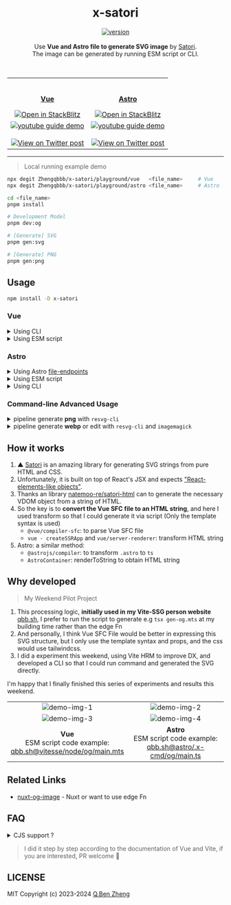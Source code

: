 <h1 align="center">x-satori</h1>

<p align="center">
    <a href="https://www.npmjs.com/package/x-satori">
        <img alt="version" src="https://img.shields.io/npm/v/x-satori?color=212121&label=">
    </a><br><br>
    Use <b>Vue and Astro file to generate SVG image</b> by <a href="https://github.com/vercel/satori">Satori</a>.<br>
    The image can be generated by running ESM script or CLI.
</p>
<br>
<table>
    <tr>
        <td align="center" width="50%">
        <br>
            <p><b><a href="#vue">Vue</a></b></p>
            <a href="https://stackblitz.com/edit/x-satori?file=package.json">
                <img alt="Open in StackBlitz" src="https://developer.stackblitz.com/img/open_in_stackblitz.svg">
            </a>
        </td>
        <td align="center" width="50%">
        <br>
            <p><b><a href="#astro">Astro</a></b></p>
            <a href="https://stackblitz.com/edit/x-satori-astro?file=package.json">
                <img alt="Open in StackBlitz" src="https://developer.stackblitz.com/img/open_in_stackblitz.svg">
            </a>
        </td>
    </tr>
    <tr>
        <td align="center" width="50%">
            <a href="https://youtu.be/8HkJg1a_Zew">
                <img alt="youtube guide demo" src="./demo-vue.gif">
            </a>
            <br>
            <br>
            <a href="https://x.com/zhengqbbb/status/1637849646075908096">
                <img alt="View on Twitter post" src="https://cdn.jsdelivr.net/gh/Zhengqbbb/Zhengqbbb@v1.1.1/icons/view-twitter-post.svg">
            </a>
        </td>
        <td align="center" width="50%">
            <a href="https://youtu.be/8HkJg1a_Zew">
                <img alt="youtube guide demo" src="./demo-astro.gif">
            </a>
            <br>
            <br>
            <a href="https://x.com/zhengqbbb/status/1637849646075908096">
                <img alt="View on Twitter post" src="https://cdn.jsdelivr.net/gh/Zhengqbbb/Zhengqbbb@v1.1.1/icons/view-twitter-post.svg">
            </a>
        </td>
    </tr>
</table>

---

> Local running example demo

```sh
npx degit Zhengqbbb/x-satori/playground/vue   <file_name>     # Vue
npx degit Zhengqbbb/x-satori/playground/astro <file_name>     # Astro

cd <file_name>
pnpm install

# Development Model
pnpm dev:og

# [Generate] SVG
pnpm gen:svg

# [Generate] PNG
pnpm gen:png
```

## Usage

```sh
npm install -D x-satori
```

### Vue

<details>
<summary>Using CLI</summary><br>

**Example**: [playground/vue](./playground/vue/)

- Dependency: **Vue | Vite**

```sh
$ npx x-satori --help

SYNOPSIS:
    x-satori --template <template_file_path> --config <satori_config_path> [--props <JSON>]
    x-satori --template <template_file_path> --config <satori_config_path> [--props <JSON>] --output <svg_path>
    x-satori --template <template_file_path> --config <satori_config_path> [--props <JSON>] --dev [--host --port <num>]

OPTIONS:
    -d|--dev                   Turn on Dev mode
       --host                  Expose  host in Dev mode
       --port     <num>        Specify port in Dev mode
    -t|--template <path>       The Vue or Astro template file path
    -c|--config   <path>       The export satori configure file path
    -o|--output   <path>       Target output SVG path
    --props       <JSON_str>   Overwrite and use props in config

EXAMPLES:
    x-satori --config "./satori.ts" --template "./Template.vue" --dev --host
    x-satori --config "./satori.ts" --template "./Template.vue"
    x-satori --config "./satori.js" --template "./Template.vue" --props '{"title": "Hello World"}'
    x-satori --config "./satori.js" --template "./Template.vue" -o image.svg
```

#### Configure

- Extends Satori options and add Vue file props option

```mjs
import { defineSatoriConfig } from 'x-satori/vue'

export default defineSatoriConfig({
    // ... Satori options
    props: {
        // ...Vue SFC props options
        // title: "Hello world"
    },
})
```
#### Vue template file

- **Only the template syntax is used**, and props are only used for hint completion
- [→ Satori supports common CSS features](https://github.com/vercel/satori#css)
- [→ Tailwindcss documentation](https://tailwindcss.com/docs/customizing-colors)

```html
<script setup lang="ts">
const props = defineProps({
  title: String,
})
</script>
<template>
  <div class="w-full h-full flex text-white bg-blue-500 items-center justify-center">
    <h1 :style="{ fontSize: '70px' }">
      {{ title }} 👋
    </h1>
  </div>
</template>
```

</details>

<details>
<summary>Using ESM script</summary><br>

- Dependency: **Vue**

```mjs
import { defineSatoriConfig, satoriVue } from 'x-satori/vue'

function main() {
    const _DIRNAME = typeof __dirname !== 'undefined'
        ? __dirname
        : dirname(fileURLToPath(import.meta.url))
    const _OUTPUT = resolve(_DIRNAME, './image/og.png')

    const templateStr = await readFile(resolve(_DIRNAME, './Template.vue'), 'utf8')
    const opt = defineSatoriConfig({
    // ... Satori options
        props: {
        // ...Vue SFC props options
        // title: "Hello world"
        },
    })
    const strSVG = await satoriVue(opt, templateStr)
    console.log(strSVG)
}
main()
```

- **Example**: [examples/vue-run-esm-script](./examples/vue-run-esm-script/)

    ```sh
    npm run gen:svg
    npm run gen:png
    ```

</details>

### Astro

<details>
    <summary>Using Astro <a href="https://docs.astro.build/en/guides/endpoints/">file-endpoints</a></summary><br>

- **Example**: [examples/astro-file-endpoint](./examples/astro-file-endpoint/) ⭐⭐⭐
- **Example**: [Repo - Zhengqbbb/qbb.sh](https://github.com/Zhengqbbb/qbb.sh/blob/astro/src/pages/og/%5Bslug%5D.png.ts)



---

#### 1. Install Dependencies

```sh
npm install -D x-satori @resvg/resvg-js # Convert SVG to PNG
```

#### 2. Create Astro [file-endpoints](https://docs.astro.build/en/guides/endpoints/)

> If target is generate `dist/og/*.png`.<br>
> So that touch a file `src/pages/og/[slug].png.ts`

```ts
import { readFile } from 'node:fs/promises'
import { type SatoriOptions, satoriAstro } from 'x-satori/astro'
import { Resvg } from '@resvg/resvg-js'
import type { APIRoute } from 'astro'
import { type CollectionEntry, getCollection } from 'astro:content';

export async function getStaticPaths() {
  const posts = await getCollection('blog');

    return posts
        .map(post => ({
            params: { slug: post.slug },
            props: { ...post },
        }));
}

async function getPostImageBuffer(props) {
        const template = await readFile(/** .astro template file */, 'utf-8')
        const config: SatoriOptions = {
            //... satori options,
            props: {
                //...astro template file props
                ...props.data,
            }
        }
        const svg = await satoriAstro(config, template)
        const resvg = new Resvg(svg)
        const pngData = resvg.render()
        return pngData.asPng()
}

export const GET: APIRoute = async ({ props }) =>
    new Response(
        await getPostImageBuffer(props as CollectionEntry<'blog'>),
        {
            headers: { 'Content-Type': 'image/png' },
        },
    )
```

</details>

<details>
<summary>Using ESM script</summary><br>

- Dependency: **Astro**

```mjs
import { defineSatoriConfig, satoriAstro } from 'x-satori/astro'

function main() {
    const _DIRNAME = typeof __dirname !== 'undefined'
        ? __dirname
        : dirname(fileURLToPath(import.meta.url))
    const _OUTPUT = resolve(_DIRNAME, './image/og.png')

    const templateStr = await readFile(resolve(_DIRNAME, './Template.vue'), 'utf8')
    const opt = defineSatoriConfig({
    // ... Satori options
        props: {
        // ...Vue SFC props options
        // title: "Hello world"
        },
    })
    const strSVG = await satoriAstro(opt, templateStr)
    console.log(strSVG)
}
main()
```

- **Example**: [examples/astro-run-esm-script](./examples/astro-run-esm-script/) ⭐⭐⭐

    ```sh
    npm run gen:svg
    npm run gen:png
    ```

- **Example**: [Repo - Zhengqbbb/qbb.sh@v2.1.1/.x-cmd/og/main.ts](https://github.com/Zhengqbbb/qbb.sh/blob/v2.1.1/.x-cmd/og/main.ts)

</details>

<details>
<summary>Using CLI</summary><br>

- Dependency: **Astro** | **Vite** (for dev mode)

```sh
$ npx x-satori --help

SYNOPSIS:
    x-satori --template <template_file_path> --config <satori_config_path> [--props <JSON>]
    x-satori --template <template_file_path> --config <satori_config_path> [--props <JSON>] --output <svg_path>
    x-satori --template <template_file_path> --config <satori_config_path> [--props <JSON>] --dev [--host --port <num>]

OPTIONS:
    -d|--dev                   Turn on Dev mode
       --host                  Expose  host in Dev mode
       --port     <num>        Specify port in Dev mode
    -t|--template <path>       The Vue or Astro template file path
    -c|--config   <path>       The export satori configure file path
    -o|--output   <path>       Target output SVG path
    --props       <JSON_str>   Overwrite and use props in config

EXAMPLES:
    x-satori --config "./satori.ts" --template "./Template.astro" --dev --host
    x-satori --config "./satori.ts" --template "./Template.astro"
    x-satori --config "./satori.js" --template "./Template.astro" --props '{"title": "Hello World"}'
    x-satori --config "./satori.js" --template "./Template.astro" -o image.svg
```

#### Configure

- Extends Satori options and add Vue file props option

```mjs
import { defineSatoriConfig } from 'x-satori/astro'

export default defineSatoriConfig({
    // ... Satori options
    props: {
        // ...astro file props options
        // title: "Hello world"
    },
})
```

#### Astro template file

- **Only the template syntax is used**, and props are only used for hint completion
- [→ Satori supports common CSS features](https://github.com/vercel/satori#css)
- [→ Tailwindcss documentation](https://tailwindcss.com/docs/customizing-colors)

```astro
---
interface Props {
    title: string
};

const { title = Hello world } = Astro.props;
---
<div class="w-full h-full text-1.4rem text-white flex flex-col items-center justify-between">
    <h2 >
        {title}
    </h2>
</div>

```

- **Example**: [playground/astro](./playground/astro/) ⭐⭐⭐
- **Advanced Example** - Using `Shell Scripts` to batch image generation with `resvg-cli`:<br>
    [Repo - Zhengqbbb/qbb.sh/.x-cmd/og](https://github.com/Zhengqbbb/qbb.sh/blob/b5638935290a698a0c52de4b321efb55ee3ed733/.x-cmd/og#L27-L35)

</details>

### Command-line Advanced Usage

<details>
    <summary>pipeline generate <b>png</b> with <code>resvg-cli</code></summary><br>

> TIP: You can install it globally or use `bunx` for replacement startup

```sh
npx x-satori --config "./satori.ts" --template "./Template.vue" --props '{"title": "Hello World"}' | \
    npx resvg-cli - image.png
```

</details>

<details>
    <summary>pipeline generate <b>webp</b> or edit with <code>resvg-cli</code> and <code>imagemagick</code> </summary><br>

> TIP: You can install it globally or use `bunx` for replacement startup

```sh
npx x-satori --config "./satori.ts" --template "./Template.vue" --props '{"title": "Hello World"}' | \
    npx resvg-cli - | \
    magick - webp:image.webp
```

</details>

## How it works
1. ▲ [Satori](https://github.com/vercel/satori) is an amazing library for generating SVG strings from pure HTML and CSS.
2. Unfortunately, it is built on top of React's JSX and expects ["React-elements-like objects"](https://github.com/vercel/satori#use-without-jsx).
3. Thanks an library [natemoo-re/satori-html](https://github.com/natemoo-re/satori-html) can to generate the necessary VDOM object from a string of HTML.
4. So the key is to **convert the Vue SFC file to an HTML string**, and here I used transform so that I could generate it via script (Only the template syntax is used)
    - `@vue/compiler-sfc`: to parse Vue SFC file
    - `vue - createSSRApp`  and `vue/server-renderer`: transform HTML string
5. Astro: a similar method:
    - `@astrojs/compiler`: to transform `.astro` to `ts`
    - `AstroContainer`: renderToString to obtain HTML string

## Why developed

> My Weekend Pilot Project

1. This processing logic, **initially used in my Vite-SSG person website** [qbb.sh](https://github.com/Zhengqbbb/qbb.sh/blob/790c47026cb1baac34dee8642150ec1729fb0f39/package.json#L18), I prefer to run the script to generate e.g `tsx gen-og.mts` at my building time rather than the edge Fn
2. And personally, I think Vue SFC File would be better in expressing this SVG structure, but I only use the template syntax and props, and the css would use tailwindcss.
3. I did a experiment this weekend, using Vite HRM to improve DX, and developed a CLI so that I could run command and generated the SVG directly.

I'm happy that I finally finished this series of experiments and results this weekend. <br>

<table>
  <tr>
    <td align="center" width="50%">
        <img alt="demo-img-1"src="https://user-images.githubusercontent.com/40693636/226387222-e2de688d-bbb6-41a2-9454-d10d8fd7784d.png">
    </td>
    <td align="center" width="50%">
        <img alt="demo-img-2"src="https://cdn.jsdelivr.net/gh/Zhengqbbb/qbb.sh@v2.1.1/public/og/posts.png">
    </td>
  </tr>
  <tr>
    <td align="center" width="50%">
        <img alt="demo-img-3"src="https://user-images.githubusercontent.com/40693636/226387925-57b58c6a-6677-44d4-a7a0-6939193704b3.png">
    </td>
    <td align="center" width="50%">
        <img alt="demo-img-4"src="https://cdn.jsdelivr.net/gh/Zhengqbbb/qbb.sh@v2.1.1/public/og/2022-12-17-new-homepage.png">
    </td>
  </tr>
  <tr>
    <td align="center" width="50%">
        <b>Vue</b><br>
        ESM script code example:
        <br>
        <a href="https://github.com/Zhengqbbb/qbb.sh/tree/vitesse/build/node/og/main.mts">qbb.sh@vitesse/node/og/main.mts</a>
    </td>
    <td align="center" width="50%">
        <b>Astro</b>
        <br>
        ESM script code example:
        <br>
        <a href="https://github.com/Zhengqbbb/qbb.sh/blob/v2.1.1/.x-cmd/og/main.ts">qbb.sh@astro/.x-cmd/og/main.ts</a>
    </td>
  </tr>
</table>

## Related Links

- [nuxt-og-image](https://github.com/harlan-zw/nuxt-og-image) - Nuxt or want to use edge Fn

## FAQ

<details>
<summary>CJS support ?</summary><br>

**Not supported**, waiting for upstream library [natemoo-re/ultrahtml](https://github.com/natemoo-re/ultrahtml/tree/main)

</details>

> I did it step by step according to the documentation of Vue and Vite, if you are interested, PR welcome 🤗

## LICENSE

MIT
Copyright (c) 2023-2024 [Q.Ben Zheng](https://github.com/Zhengqbbb)
